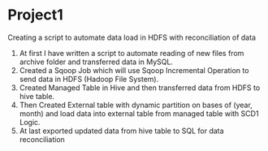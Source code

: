 # Project1

Creating a script to automate data load in HDFS with reconciliation of data

1.	At first I have written a script to automate reading of new files from archive folder and transferred data in MySQL.
2.	Created a Sqoop Job which will use Sqoop Incremental Operation to send data in HDFS (Hadoop File System).
3.	Created Managed Table in Hive and then transferred data from HDFS to hive table.
4.	Then Created External table with dynamic partition on bases of (year, month) and load data into external table from managed table with SCD1 Logic.
5.	At last exported updated data from hive table to SQL for data reconciliation
